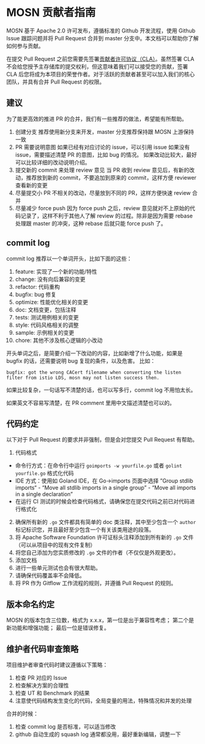 # MOSN 贡献者指南

MOSN 基于 Apache 2.0 许可发布，遵循标准的 Github 开发流程，使用 Github Issue 跟踪问题并将 Pull Request 合并到 master 分支中。本文档可以帮助你了解如何参与贡献。

在提交 Pull Request 之前您需要先签署[贡献者许可协议（CLA）](http://cla.sofastack.tech/)。虽然签署 CLA 不会给您授予主存储库的提交权利，但这意味着我们可以接受您的贡献，签署 CLA
后您将成为本项目的荣誉作者。对于活跃的贡献者甚至可以加入我们的核心团队，并具有合并 Pull Request 的权限。

## 建议

为了能更高效的推进 PR 的合并，我们有一些推荐的做法，希望能有所帮助。

1. 创建分支 推荐使用新分支来开发，master 分支推荐保持跟 MOSN 上游保持一致
2. PR 需要说明意图 如果已经有对应讨论的 issue，可以引用 issue 如果没有 issue，需要描述清楚 PR 的意图，比如 bug 的情况。 如果改动比较大，最好可以比较详细的改动说明介绍。
3. 提交新的 commit 来处理 review 意见 当 PR 收到 review 意见后，有新的改动，推荐放到新的 commit，不要追加到原来的 commit，这样方便 reviewer 查看新的变更
4. 尽量提交小 PR 不相关的改动，尽量放到不同的 PR，这样方便快速 review 合并
5. 尽量减少 force push 因为 force push 之后，review 意见就对不上原始的代码记录了，这样不利于其他人了解 review 的过程。除非是因为需要 rebase 处理跟 master 的冲突，这种 rebase
   后就只能 force push 了。

## commit log

commit log 推荐以一个单词开头，比如下面的这些：

1. feature: 实现了一个新的功能/特性
2. change: 没有向后兼容的变更
3. refactor: 代码重构
4. bugfix: bug 修复
5. optimize: 性能优化相关的变更
6. doc: 文档变更，包括注释
7. tests: 测试用例相关的变更
8. style: 代码风格相关的调整
9. sample: 示例相关的变更
10. chore: 其他不涉及核心逻辑的小改动

开头单词之后，是简要介绍一下改动的内容，比如新增了什么功能，如果是 bugfix 的话，还需要说明 bug 复现的条件，以及危害。 比如：

```
bugfix: got the wrong CACert filename when converting the listen filter from istio LDS, mosn may not listen success then.
```

如果比较复杂，一句话写不清楚的话，也可以写多行，commit log 不用怕太长。

如果英文不容易写清楚，在 PR comment 里用中文描述清楚也可以的。

## 代码约定

以下对于 Pull Request 的要求并非强制，但是会对您提交 Pull Request 有帮助。

1. 代码格式

- 命令行方式：在命令行中运行 `goimports -w yourfile.go` 或者 `golint yourfile.go` 格式化代码
- IDE 方式：使用如 Goland IDE，在 Go->imports 页面中选择 ”Group stdlib imports“ - “Move all stdlib imports in a single group” - “Move
  all imports in a single declaration”
- 在运行 CI 测试的时候会检查代码格式，请确保您在提交代码之前已对代码进行格式化

2. 确保所有新的 `.go` 文件都具有简单的 doc 类注释，其中至少包含一个 `author` 标记标识您，并且最好至少包含一个有关该类用途的段落。
3. 将 Apache Software Foundation 许可证标头注释添加到所有新的 `.go` 文件（可以从项目中的现有文件复制）
4. 将您自己添加为您实质修改的 `.go` 文件的作者（不仅仅是外观更改）。
5. 添加文档
6. 进行一些单元测试也会有很大帮助。
7. 请确保代码覆盖率不会降低。
8. 将 PR 作为 Gitflow 工作流程的规则，并遵循 Pull Request 的规则。

## 版本命名约定

MOSN 的版本包含三位数，格式为 x.x.x，第一位是出于兼容性考虑； 第二个是新功能和增强功能； 最后一位是错误修复。

## 维护者代码审查策略

项目维护者审查代码时建议遵循以下策略：

1. 检查 PR 对应的 Issue
2. 检查解决方案的合理性
3. 检查 UT 和 Benchmark 的结果
4. 注意使代码结构发生变化的代码，全局变量的用法，特殊情况和并发的处理

合并的时候：

1. 检查 commit log 是否标准，可以适当修改
2. github 自动生成的 squash log 通常都没用，最好重新编辑，调整一下